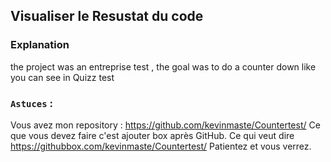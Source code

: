 
## Visualiser le Resustat du code

### Explanation
the project was an entreprise test , the goal was to do a counter down like you can see in Quizz test

### `Astuces` :
Vous avez mon repository : https://github.com/kevinmaste/Countertest/
Ce que vous devez faire c'est ajouter box après GitHub.
Ce qui veut dire https://githubbox.com/kevinmaste/Countertest/
Patientez et vous verrez.


